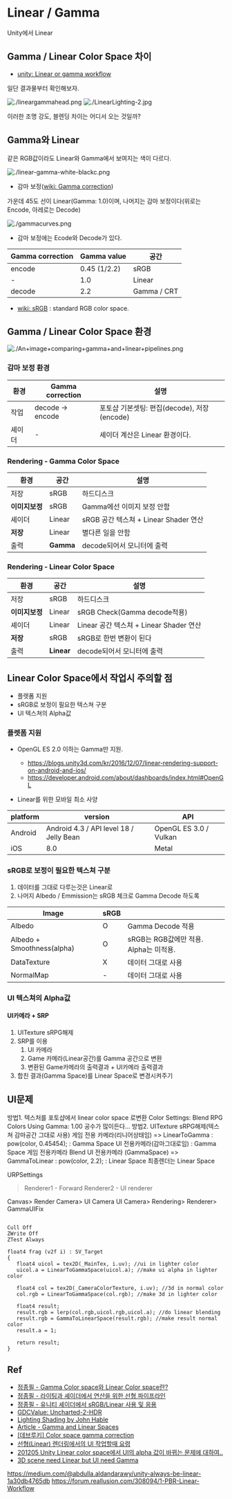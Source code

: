 # Linear / Gamma

Unity에서 Linear

## Gamma / Linear Color Space 차이

- [unity: Linear or gamma workflow](https://docs.unity3d.com/2021.1/Documentation/Manual/LinearRendering-LinearOrGammaWorkflow.html)

일단 결과물부터 확인해보자.

![./lineargammahead.png](./lineargammahead.png)
![./LinearLighting-2.jpg](./LinearLighting-2.jpg)

이러한 조명 강도, 블렌딩 차이는 어디서 오는 것일까?

## Gamma와 Linear

같은 RGB값이라도 Linear와 Gamma에서 보여지는 색이 다르다.

![./linear-gamma-white-blackc.png](./linear-gamma-white-blackc.png)

- 감마 보정([wiki: Gamma correction](https://en.wikipedia.org/w/index.php?title=Gamma_correction))

가운데 45도 선이 Linear(Gamma: 1.0)이며, 나머지는 감마 보정이다(위로는 Encode, 아레로는 Decode)

![./gammacurves.png](./gammacurves.png)

- 감마 보정에는 Ecode와 Decode가 있다.

| Gamma correction | Gamma value  | 공간        |
|------------------|--------------|-------------|
| encode           | 0.45 (1/2.2) | sRGB        |
| -                | 1.0          | Linear      |
| decode           | 2.2          | Gamma / CRT |

- [wiki: sRGB](https://en.wikipedia.org/wiki/SRGB) : standard RGB color space.

## Gamma / Linear Color Space 환경

![./An+image+comparing+gamma+and+linear+pipelines.png](./An+image+comparing+gamma+and+linear+pipelines.png)

### 감마 보정 환경

| 환경   | Gamma correction | 설명                                        |
|--------|------------------|---------------------------------------------|
| 작업   | decode -> encode | 포토샵 기본셋팅: 편집(decode), 저장(encode) |
| 셰이더 | -                | 셰이더 계산은 Linear 환경이다.              |

### Rendering - Gamma Color Space

| 환경           | 공간      | 설명                                  |
|----------------|-----------|---------------------------------------|
| 저장           | sRGB      | 하드디스크                            |
| __이미지보정__ | sRGB      | Gamma에선 이미지 보정 안함            |
| 셰이더         | Linear    | sRGB 공간 텍스쳐 + Linear Shader 연산 |
| __저장__       | Linear    | 별다른 일을 안함                      |
| 출력           | __Gamma__ | decode되어서 모니터에 출력            |

### Rendering - Linear Color Space

| 환경           | 공간       | 설명                                    |
|----------------|------------|-----------------------------------------|
| 저장           | sRGB       | 하드디스크                              |
| __이미지보정__ | Linear     | sRGB Check(Gamma decode적용)            |
| 셰이더         | Linear     | Linear 공간 텍스쳐 + Linear Shader 연산 |
| __저장__       | sRGB       | sRGB로 한번 변환이 된다                 |
| 출력           | __Linear__ | decode되어서 모니터에 출력              |

## Linear Color Space에서 작업시 주의할 점

- 플렛폼 지원
- sRGB로 보정이 필요한 텍스쳐 구분
- UI 텍스쳐의 Alpha값

### 플렛폼 지원

- OpenGL ES 2.0 이하는 Gamma만 지원.
  - <https://blogs.unity3d.com/kr/2016/12/07/linear-rendering-support-on-android-and-ios/>
  - <https://developer.android.com/about/dashboards/index.html#OpenGL>

- Linear를 위한 모바일 최소 사양

| platform | version                                 | API                    |
|----------|-----------------------------------------|------------------------|
| Android  | Android 4.3 / API level 18 / Jelly Bean | OpenGL ES 3.0 / Vulkan |
| iOS      | 8.0                                     | Metal                  |

### sRGB로 보정이 필요한 텍스쳐 구분

1. 데이터를 그대로 다루는것은 Linear로
2. 나머지 Albedo / Emmission는 sRGB 체크로 Gamma Decode 하도록

| Image                      | sRGB |                                        |
|----------------------------|------|----------------------------------------|
| Albedo                     | O    | Gamma Decode 적용                      |
| Albedo + Smoothness(alpha) | O    | sRGB는 RGB값에만 적용. Alpha는 미적용. |
| DataTexture                | X    | 데이터 그대로 사용                     |
| NormalMap                  | -    | 데이터 그대로 사용                     |

### UI 텍스쳐의 Alpha값

#### UI카메라 + SRP

1. UITexture sRPG해제
2. SRP를 이용
   1. UI 카메라
   2. Game 카메라(Linear공간)를 Gamma 공간으로 변환
   3. 변환된 Game카메라의 출력결과 + UI카메라 출력결과
3. 합친 결과(Gamma Space)를 Linear Space로 변경시켜주기

## UI문제

방법1. 텍스처를 포토샵에서 linear color space 로변환
  Color Settings: Blend RPG Colors Using Gamma: 1.00
  공수가 많이든다...
방법2.
 UITexture sRPG해제(텍스쳐 감마공간 그대로 사용) 
 게임 전용 카메라(리니어상태임) => LinearToGamma : pow(color, 0.45454); : Gamma Space
 UI 전용카메라(감마그대로임) : Gamma Space
 게임 전용카메라 Blend UI 전용카메라 (GammaSpace) => GammaToLinear : pow(color, 2.2); : Linear Space
 최종렌더는 Linear Space


URPSettings
> Renderer1 - Forward
> Renderer2 - UI renderer

Canvas> Render Camera> UI Camera
UI Camera> Rendering> Renderer> GammaUIFix

``` hlsl

Cull Off
ZWrite Off
ZTest Always

float4 frag (v2f i) : SV_Target
{
   float4 uicol = tex2D(_MainTex, i.uv); //ui in lighter color
   uicol.a = LinearToGammaSpace(uicol.a); //make ui alpha in lighter color

   float4 col = tex2D(_CameraColorTexture, i.uv); //3d in normal color
   col.rgb = LinearToGammaSpace(col.rgb); //make 3d in lighter color

   float4 result;
   result.rgb = lerp(col.rgb,uicol.rgb,uicol.a); //do linear blending
   result.rgb = GammaToLinearSpace(result.rgb); //make result normal color
   result.a = 1;

   return result;
}
```

## Ref

- [정종필 - Gamma Color space와 Linear Color space란?](https://www.youtube.com/watch?v=Xwlm5V-bnBc)
- [정종필 - 라이팅과 셰이더에서 연산을 위한 선형 파이프라인](https://www.youtube.com/watch?v=oVyqLhVrjhY)
- [정종필 - 유니티 셰이더에서 sRGB/Linear 사용 및 응용](https://www.youtube.com/watch?v=lUvsEfqOkUo)
- [GDCValue: Uncharted-2-HDR](https://www.gdcvault.com/play/1012351/Uncharted-2-HDR)
- [Lighting Shading by John Hable](https://www.slideshare.net/naughty_dog/lighting-shading-by-john-hable)
- [Article - Gamma and Linear Spaces](http://www.codinglabs.net/article_gamma_vs_linear.aspx)
- [[데브루키] Color space gamma correction](https://www.slideshare.net/agebreak/color-space-gamma-correction)
- [선형(Linear) 렌더링에서의 UI 작업할때 요령](https://chulin28ho.tistory.com/476)
- [201205 Unity Linear color space에서 UI의 alpha 값이 바뀌는 문제에 대하여..](https://illu.tistory.com/1430)
- [3D scene need Linear but UI need Gamma](https://cmwdexint.com/2019/05/30/3d-scene-need-linear-but-ui-need-gamma/)

https://medium.com/@abdulla.aldandarawy/unity-always-be-linear-1a30db4765db
https://forum.reallusion.com/308094/1-PBR-Linear-Workflow
